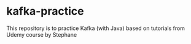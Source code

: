 # kafka-practice
This repository is to practice Kafka (with Java) based on tutorials from Udemy course by Stephane
